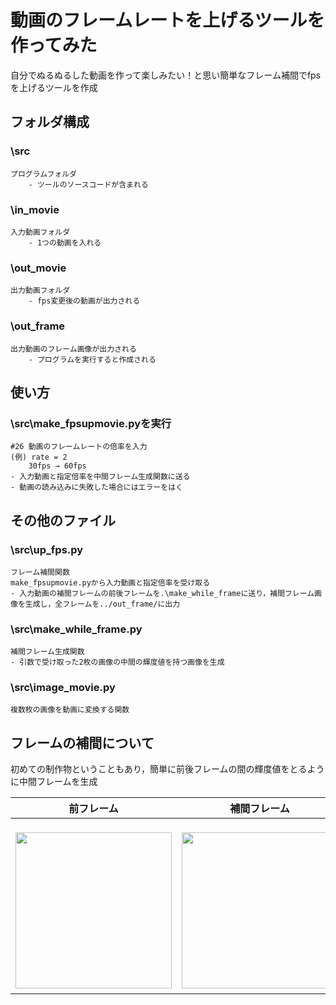 # 動画のフレームレートを上げるツールを作ってみた
自分でぬるぬるした動画を作って楽しみたい！と思い簡単なフレーム補間でfpsを上げるツールを作成

## フォルダ構成

### \src
    プログラムフォルダ
        - ツールのソースコードが含まれる
### \in_movie
    入力動画フォルダ
        - 1つの動画を入れる
### \out_movie
    出力動画フォルダ
        - fps変更後の動画が出力される
### \out_frame
    出力動画のフレーム画像が出力される
        - プログラムを実行すると作成される

## 使い方
### \src\make_fpsupmovie.pyを実行
    #26 動画のフレームレートの倍率を入力
    (例) rate = 2
        30fps → 60fps
    - 入力動画と指定倍率を中間フレーム生成関数に送る
    - 動画の読み込みに失敗した場合にはエラーをはく

## その他のファイル
### \src\up_fps.py
    フレーム補間関数
    make_fpsupmovie.pyから入力動画と指定倍率を受け取る
    - 入力動画の補間フレームの前後フレームを.\make_while_frameに送り，補間フレーム画像を生成し，全フレームを../out_frame/に出力
### \src\make_while_frame.py
    補間フレーム生成関数
    - 引数で受け取った2枚の画像の中間の輝度値を持つ画像を生成
### \src\image_movie.py
    複数枚の画像を動画に変換する関数

## フレームの補間について
初めての制作物ということもあり，簡単に前後フレームの間の輝度値をとるように中間フレームを生成


|前フレーム|補間フレーム|後フレーム|
|---|---|---|
|　<img src="https://user-images.githubusercontent.com/80777762/114273657-e9c79180-9a55-11eb-9ec5-b3b97b2c7e9d.jpg" width="250">　|　<img src="https://user-images.githubusercontent.com/80777762/114273745-4dea5580-9a56-11eb-9cb8-2ae11c164b38.jpg" width="250">　|　<img src="https://user-images.githubusercontent.com/80777762/114273715-327f4a80-9a56-11eb-9df1-2e4a9fc243c0.jpg" width="250">　|